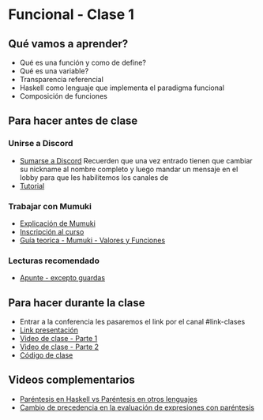 # Funcional - Clase 1

## Qué vamos a aprender?

* Qué es una función y como de define?
* Qué es una variable?
* Transparencia referencial
* Haskell como lenguaje que implementa el paradigma funcional
* Composición de funciones

## Para hacer antes de clase

### Unirse a Discord

* [Sumarse a Discord](https://discord.gg/DJrT7W)
    Recuerden que una vez entrado tienen que cambiar su nickname al nombre completo y luego mandar un mensaje en el lobby para que les habilitemos los canales de
* [Tutorial](https://youtu.be/A7eZOivOid4)

### Trabajar con Mumuki
* [Explicación de Mumuki](https://www.youtube.com/watch?v=hxzJZaay04U)
* [Inscripción al curso](https://mumuki.io/pdep-utn/join/BR-gsg)
* [Guía teorica - Mumuki - Valores y Funciones](https://mumuki.io/pdep-utn/lessons/688-programacion-funcional-valores-y-funciones)

### Lecturas recomendado
* [Apunte - excepto guardas](https://docs.google.com/document/d/1W5BcOmIJMCylqAjqPw1RzPlujycbvNJueh8-Uyc2fMY)

## Para hacer durante la clase

* Entrar a la conferencia les pasaremos el link por el canal #link-clases
* [Link presentación](https://docs.google.com/presentation/d/1NOa7IewiOvNkmVwEx_frHrL62yygz27Bbt0wTKrwx7g/edit#slide=id.g723da62b61_0_0)
* [Video de clase - Parte 1](https://drive.google.com/open?id=1ZSOhn3rthpLbr5E-1X1CNcHtWDtZHGJR)
* [Video de clase - Parte 2](https://drive.google.com/open?id=1bF9hRTovI3FCVDK9hPBvIk7Xwdyk-84c)
* [Código de clase](https://github.com/pdep-utn/sabados-tarde/blob/master/seguimiento/2020/funcional/practica/clase-1.hs)

## Videos complementarios

* [Paréntesis en Haskell vs Paréntesis en otros lenguajes](https://www.youtube.com/watch?v=WV1fPlFAw8M)
* [Cambio de precedencia en la evaluación de expresiones con paréntesis](https://www.youtube.com/watch?v=ymCuneefgKU&t=28s)
